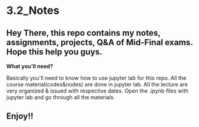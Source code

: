 # 3.2_Notes

## Hey There, this repo contains my notes, assignments, projects, Q&A of Mid-Final exams. Hope this help you guys. 

**What you'll need?**

Basically you'll need to know how to use jupyter lab for this repo. All the course material(codes&nodes) are done in jupyter lab. All the lecture are very organized & issued with respective dates. Open the .ipynb files with jupyter lab and go through all the materials. 


## Enjoy!!
